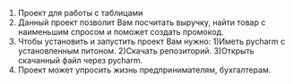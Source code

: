 1. Проект для работы с таблицами
2. Данный проект позволит Вам посчитать выручку, найти товар с наименьшим спросом и поможет создать промокод.
3. Чтобы установить и запустить проект Вам нужно:
       1)Иметь pycharm с установленным питоном.
       2)Скачать репозиторий.
       3)Открыть скачанный файл через pycharm.
4. Проект может упросить жизнь предпринимателям, бухгалтерам.
